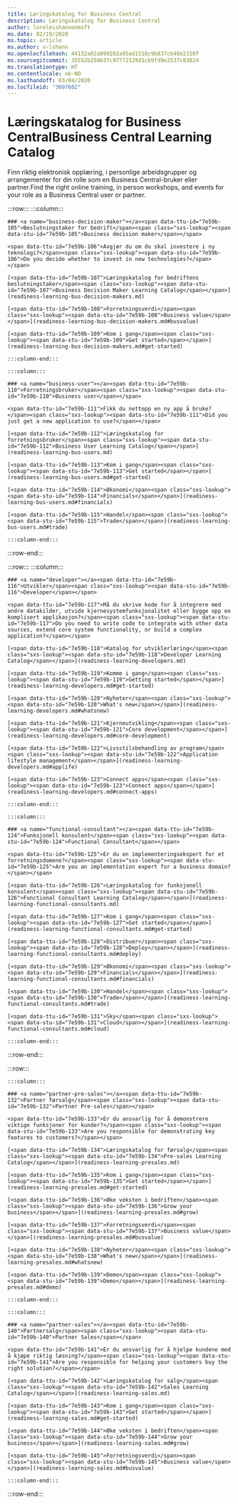 ```yaml
---
title: Læringskatalog for Business Central
description: Læringskatalog for Business Central
author: loreleishannonmsft
ms.date: 02/19/2020
ms.topic: article
ms.author: v-lshann
ms.openlocfilehash: 44132a02a899202a95ad1510c9b837cb48e2150f
ms.sourcegitcommit: 35552b250b37c97772129d1cb9fd9e2537c83824
ms.translationtype: HT
ms.contentlocale: nb-NO
ms.lasthandoff: 03/04/2020
ms.locfileid: "3097602"
---
```

# <a name="business-central-learning-catalog"></a><span data-ttu-id="7e59b-103">Læringskatalog for Business Central</span><span class="sxs-lookup"><span data-stu-id="7e59b-103">Business Central Learning Catalog</span></span>
<span data-ttu-id="7e59b-104">Finn riktig elektronisk opplæring, i personlige arbeidsgrupper og arrangementer for din rolle som en Business Central-bruker eller partner.</span><span class="sxs-lookup"><span data-stu-id="7e59b-104">Find the right online training, in person workshops, and events for your role as a Business Central user or partner.</span></span>

:::row:::
    :::column:::

    ### <a name="business-decision-maker"></a><span data-ttu-id="7e59b-105">Beslutningstaker for bedrift</span><span class="sxs-lookup"><span data-stu-id="7e59b-105">Business decision maker</span></span>

    <span data-ttu-id="7e59b-106">Avgjør du om du skal investere i ny teknologi?</span><span class="sxs-lookup"><span data-stu-id="7e59b-106">Do you decide whether to invest in new technologies?</span></span> 

    [<span data-ttu-id="7e59b-107">Læringskatalog for bedriftens beslutningstaker</span><span class="sxs-lookup"><span data-stu-id="7e59b-107">Business Decision Maker Learning Catalog</span></span>](readiness-learning-bus-decision-makers.md)

    [<span data-ttu-id="7e59b-108">Forretningsverdi</span><span class="sxs-lookup"><span data-stu-id="7e59b-108">Business value</span></span>](readiness-learning-bus-decision-makers.md#busvalue)

    [<span data-ttu-id="7e59b-109">Kom i gang</span><span class="sxs-lookup"><span data-stu-id="7e59b-109">Get started</span></span>](readiness-learning-bus-decision-makers.md#get-started)

    :::column-end:::

    :::column:::

    ### <a name="business-user"></a><span data-ttu-id="7e59b-110">Forretningsbruker</span><span class="sxs-lookup"><span data-stu-id="7e59b-110">Business user</span></span>

    <span data-ttu-id="7e59b-111">Fikk du nettopp en ny app å bruke?</span><span class="sxs-lookup"><span data-stu-id="7e59b-111">Did you just get a new application to use?</span></span> 

    [<span data-ttu-id="7e59b-112">Læringskatalog for forretningsbruker</span><span class="sxs-lookup"><span data-stu-id="7e59b-112">Business User Learning Catalog</span></span>](readiness-learning-bus-users.md)

    [<span data-ttu-id="7e59b-113">Kom i gang</span><span class="sxs-lookup"><span data-stu-id="7e59b-113">Get started</span></span>](readiness-learning-bus-users.md#get-started)

    [<span data-ttu-id="7e59b-114">Økonomi</span><span class="sxs-lookup"><span data-stu-id="7e59b-114">Financials</span></span>](readiness-learning-bus-users.md#financials)

    [<span data-ttu-id="7e59b-115">Handel</span><span class="sxs-lookup"><span data-stu-id="7e59b-115">Trade</span></span>](readiness-learning-bus-users.md#trade)

    :::column-end:::

:::row-end:::

:::row:::
    :::column:::

    ### <a name="developer"></a><span data-ttu-id="7e59b-116">Utvikler</span><span class="sxs-lookup"><span data-stu-id="7e59b-116">Developer</span></span>

    <span data-ttu-id="7e59b-117">Må du skrive kode for å integrere med andre datakilder, utvide kjernesystemfunksjonalitet eller bygge opp en komplisert applikasjon?</span><span class="sxs-lookup"><span data-stu-id="7e59b-117">Do you need to write code to integrate with other data sources, extend core system functionality, or build a complex application?</span></span>

    [<span data-ttu-id="7e59b-118">Katalog for utviklerlæring</span><span class="sxs-lookup"><span data-stu-id="7e59b-118">Developer Learning Catalog</span></span>](readiness-learning-developers.md)

    [<span data-ttu-id="7e59b-119">Komme i gang</span><span class="sxs-lookup"><span data-stu-id="7e59b-119">Getting started</span></span>](readiness-learning-developers.md#get-started)

    [<span data-ttu-id="7e59b-120">Nyheter</span><span class="sxs-lookup"><span data-stu-id="7e59b-120">What's new</span></span>](readiness-learning-developers.md#whatsnew)

    [<span data-ttu-id="7e59b-121">Kjerneutvikling</span><span class="sxs-lookup"><span data-stu-id="7e59b-121">Core development</span></span>](readiness-learning-developers.md#core-development)

    [<span data-ttu-id="7e59b-122">Livsstilsbehandling av program</span><span class="sxs-lookup"><span data-stu-id="7e59b-122">Application lifestyle management</span></span>](readiness-learning-developers.md#applife)

    [<span data-ttu-id="7e59b-123">Connect apps</span><span class="sxs-lookup"><span data-stu-id="7e59b-123">Connect apps</span></span>](readiness-learning-developers.md#connect-apps)

    :::column-end:::

    :::column:::

    ### <a name="functional-consultant"></a><span data-ttu-id="7e59b-124">Funksjonell konsulent</span><span class="sxs-lookup"><span data-stu-id="7e59b-124">Functional Consultant</span></span>
    
    <span data-ttu-id="7e59b-125">Er du en implementeringsekspert for et forretningsdomene?</span><span class="sxs-lookup"><span data-stu-id="7e59b-125">Are you an implementation expert for a business domain?</span></span> 

    [<span data-ttu-id="7e59b-126">Læringskatalog for funksjonell konsulent</span><span class="sxs-lookup"><span data-stu-id="7e59b-126">Functional Consultant Learning Catalog</span></span>](readiness-learning-functional-consultants.md)

    [<span data-ttu-id="7e59b-127">Kom i gang</span><span class="sxs-lookup"><span data-stu-id="7e59b-127">Get started</span></span>](readiness-learning-functional-consultants.md#get-started)

    [<span data-ttu-id="7e59b-128">Distribuer</span><span class="sxs-lookup"><span data-stu-id="7e59b-128">Deploy</span></span>](readiness-learning-functional-consultants.md#deploy)

    [<span data-ttu-id="7e59b-129">Økonomi</span><span class="sxs-lookup"><span data-stu-id="7e59b-129">Financials</span></span>](readiness-learning-functional-consultants.md#financials)

    [<span data-ttu-id="7e59b-130">Handel</span><span class="sxs-lookup"><span data-stu-id="7e59b-130">Trade</span></span>](readiness-learning-functional-consultants.md#trade)

    [<span data-ttu-id="7e59b-131">Sky</span><span class="sxs-lookup"><span data-stu-id="7e59b-131">Cloud</span></span>](readiness-learning-functional-consultants.md#cloud)

    :::column-end:::

:::row-end:::

:::row:::

    :::column:::

    ### <a name="partner-pre-sales"></a><span data-ttu-id="7e59b-132">Partner førsalg</span><span class="sxs-lookup"><span data-stu-id="7e59b-132">Partner Pre-sales</span></span>

    <span data-ttu-id="7e59b-133">Er du ansvarlig for å demonstrere viktige funksjoner for kunder?</span><span class="sxs-lookup"><span data-stu-id="7e59b-133">Are you responsible for demonstrating key features to customers?</span></span> 

    [<span data-ttu-id="7e59b-134">Læringskatalog for førsalg</span><span class="sxs-lookup"><span data-stu-id="7e59b-134">Pre-sales Learning Catalog</span></span>](readiness-learning-presales.md)

    [<span data-ttu-id="7e59b-135">Kom i gang</span><span class="sxs-lookup"><span data-stu-id="7e59b-135">Get started</span></span>](readiness-learning-presales.md#get-started)

    [<span data-ttu-id="7e59b-136">Øke veksten i bedriften</span><span class="sxs-lookup"><span data-stu-id="7e59b-136">Grow your business</span></span>](readiness-learning-presales.md#grow)

    [<span data-ttu-id="7e59b-137">Forretningsverdi</span><span class="sxs-lookup"><span data-stu-id="7e59b-137">Business value</span></span>](readiness-learning-presales.md#busvalue)

    [<span data-ttu-id="7e59b-138">Nyheter</span><span class="sxs-lookup"><span data-stu-id="7e59b-138">What's new</span></span>](readiness-learning-presales.md#whatsnew)

    [<span data-ttu-id="7e59b-139">Demo</span><span class="sxs-lookup"><span data-stu-id="7e59b-139">Demo</span></span>](readiness-learning-presales.md#demo)

    :::column-end:::

    :::column:::

    ### <a name="partner-sales"></a><span data-ttu-id="7e59b-140">Partnersalg</span><span class="sxs-lookup"><span data-stu-id="7e59b-140">Partner Sales</span></span>

    <span data-ttu-id="7e59b-141">Er du ansvarlig for å hjelpe kundene med å kjøpe riktig løsning?</span><span class="sxs-lookup"><span data-stu-id="7e59b-141">Are you responsible for helping your customers buy the right solution?</span></span> 

    [<span data-ttu-id="7e59b-142">Læringskatalog for salg</span><span class="sxs-lookup"><span data-stu-id="7e59b-142">Sales Learning Catalog</span></span>](readiness-learning-sales.md)

    [<span data-ttu-id="7e59b-143">Kom i gang</span><span class="sxs-lookup"><span data-stu-id="7e59b-143">Get started</span></span>](readiness-learning-sales.md#get-started)

    [<span data-ttu-id="7e59b-144">Øke veksten i bedriften</span><span class="sxs-lookup"><span data-stu-id="7e59b-144">Grow your business</span></span>](readiness-learning-sales.md#grow)

    [<span data-ttu-id="7e59b-145">Forretningsverdi</span><span class="sxs-lookup"><span data-stu-id="7e59b-145">Business value</span></span>](readiness-learning-sales.md#busvalue)

    :::column-end:::

:::row-end:::
